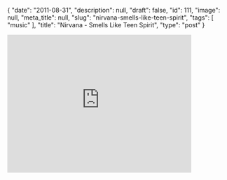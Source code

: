{
    "date": "2011-08-31",
    "description": null,
    "draft": false,
    "id": 111,
    "image": null,
    "meta_title": null,
    "slug": "nirvana-smells-like-teen-spirit",
    "tags": [
        "music"
    ],
    "title": "Nirvana - Smells Like Teen Spirit",
    "type": "post"
}


<iframe width="420" height="315" src="https://www.youtube.com/embed/hTWKbfoikeg" frameborder="0" allowfullscreen></iframe>
